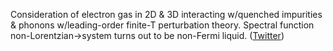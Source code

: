 
Consideration of electron gas in 2D & 3D interacting w/quenched impurities & phonons w/leading-order finite-T perturbation theory. Spectral function non-Lorentzian-&gt;system turns out to be non-Fermi liquid. ([Twitter](https://twitter.com/JoshuahHeath/status/1166374508007047168))
